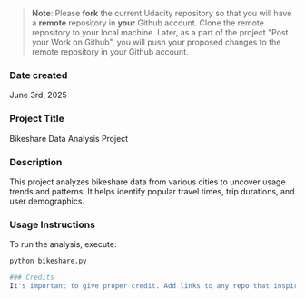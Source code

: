 >**Note**: Please **fork** the current Udacity repository so that you will have a **remote** repository in **your** Github account. Clone the remote repository to your local machine. Later, as a part of the project "Post your Work on Github", you will push your proposed changes to the remote repository in your Github account.

### Date created
June 3rd, 2025
### Project Title
Bikeshare Data Analysis Project

### Description
This project analyzes bikeshare data from various cities to uncover usage trends and patterns. It helps identify popular travel times, trip durations, and user demographics.

### Usage Instructions
To run the analysis, execute:

```bash
python bikeshare.py

### Credits
It's important to give proper credit. Add links to any repo that inspired you or blogposts you consulted. that is the content of readme file


